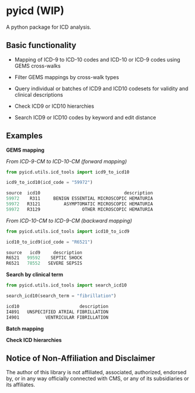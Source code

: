 # pyicd (WIP)
A python package for ICD analysis.


## Basic functionality
- Mapping of ICD-9 to ICD-10 codes and ICD-10 or ICD-9 codes using GEMS cross-walks

- Filter GEMS mappings by cross-walk types

- Query individual or batches of ICD9 and ICD10 codesets for validity and clinical descriptions

- Check ICD9 or ICD10 hierarchies 

- Search ICD9 or ICD10 codes by keyword and edit distance


## Examples
<b>GEMS mapping</b>

<i>From ICD-9-CM to ICD-10-CM (forward mapping)</i>

```python
from pyicd.utils.icd_tools import icd9_to_icd10

icd9_to_icd10(icd_code = "59972")

source  icd10                                description
59972    R311     BENIGN ESSENTIAL MICROSCOPIC HEMATURIA
59972   R3121         ASYMPTOMATIC MICROSCOPIC HEMATURIA
59972   R3129                OTHER MICROSCOPIC HEMATURIA
``` 


<i>From ICD-10-CM to ICD-9-CM (backward mapping)</i>

```python
from pyicd.utils.icd_tools import icd10_to_icd9

icd10_to_icd9(icd_code = "R6521")

source   icd9     description
R6521   99592    SEPTIC SHOCK
R6521   78552   SEVERE SEPSIS
```


<b>Search by clinical term</b><TO DO>
  
 ```python
from pyicd.utils.icd_tools import search_icd10

search_icd10(search_term = "fibrillation")

icd10	                    description
I4891	UNSPECIFIED ATRIAL FIBRILLATION
I4901	       VENTRICULAR FIBRILLATION
```


<b>Batch mapping</b><TO DO>

<b>Check ICD hierarchies</b> <TO DO>



## Notice of Non-Affiliation and Disclaimer 
The author of this library is not affiliated, associated, authorized, endorsed by, or in any way officially connected with CMS, or any of its subsidiaries or its affiliates.


